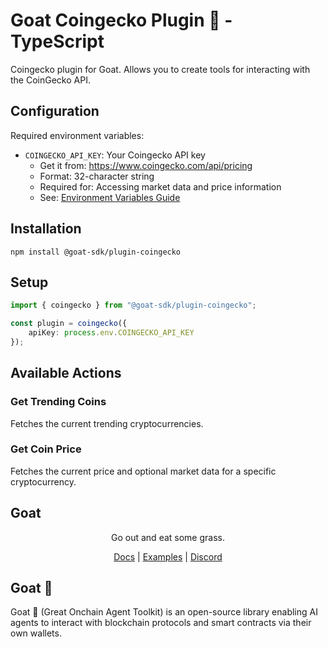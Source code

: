 # Goat Coingecko Plugin 🐐 - TypeScript

Coingecko plugin for Goat. Allows you to create tools for interacting with the CoinGecko API.

## Configuration
Required environment variables:
- `COINGECKO_API_KEY`: Your Coingecko API key
  - Get it from: https://www.coingecko.com/api/pricing
  - Format: 32-character string
  - Required for: Accessing market data and price information
  - See: [Environment Variables Guide](../../../docs/environment-variables.mdx)

## Installation
```
npm install @goat-sdk/plugin-coingecko
```

## Setup
    
```typescript
import { coingecko } from "@goat-sdk/plugin-coingecko";

const plugin = coingecko({ 
    apiKey: process.env.COINGECKO_API_KEY 
});
```

## Available Actions

### Get Trending Coins
Fetches the current trending cryptocurrencies.

### Get Coin Price
Fetches the current price and optional market data for a specific cryptocurrency.

## Goat

<div align="center">
Go out and eat some grass.

[Docs](https://ohmygoat.dev) | [Examples](https://github.com/goat-sdk/goat/tree/main/typescript/examples) | [Discord](https://discord.gg/goat-sdk)</div>

## Goat 🐐
Goat 🐐 (Great Onchain Agent Toolkit) is an open-source library enabling AI agents to interact with blockchain protocols and smart contracts via their own wallets.
